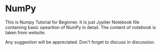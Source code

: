 # NumPy
This is Numpy Tutorial for Beginner. 
It is just Jypiter Notebook file containing basic opeartion of NumPy in detail.
The content of notebook is taken from website.


Any suggestion will be appreciated. Don't forget to discuss in discussion.
